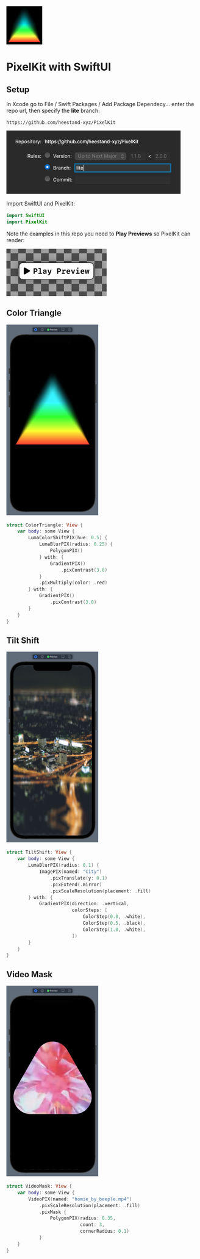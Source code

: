 <img src="https://github.com/heestand-xyz/PixelKit-SwiftUI/blob/main/Assets/Setup/Icon.png?raw=true" height=100>

# PixelKit with SwiftUI

## Setup

In Xcode go to File / Swift Packages / Add Package Dependecy... enter the repo url, then specify the **lite** branch:

```
https://github.com/heestand-xyz/PixelKit
```

<img src="https://github.com/heestand-xyz/PixelKit-SwiftUI/blob/main/Assets/Setup/AddRepo.png?raw=true" height=166>

Import SwiftUI and PixelKit:

```swift
import SwiftUI
import PixelKit
```
Note the examples in this repo you need to **Play Previews** so PixelKit can render:

<img src="https://github.com/heestand-xyz/PixelKit-SwiftUI/blob/main/Assets/Setup/PlayPreview.png?raw=true" height=124>

## Color Triangle

<img src="https://github.com/heestand-xyz/PixelKit-SwiftUI/blob/main/Assets/Examples/ColorTriangle.png?raw=true" height=500>

```swift
struct ColorTriangle: View {
    var body: some View {
        LumaColorShiftPIX(hue: 0.5) {
            LumaBlurPIX(radius: 0.25) {
                PolygonPIX()
            } with: {
                GradientPIX()
                    .pixContrast(3.0)
            }
            .pixMultiply(color: .red)
        } with: {
            GradientPIX()
                .pixContrast(3.0)
        }
    }
}
```

## Tilt Shift

<img src="https://github.com/heestand-xyz/PixelKit-SwiftUI/blob/main/Assets/Examples/TiltShift.png?raw=true" height=500>

```swift
struct TiltShift: View {
    var body: some View {
        LumaBlurPIX(radius: 0.1) {
            ImagePIX(named: "City")
                .pixTranslate(y: 0.1)
                .pixExtend(.mirror)
                .pixScaleResolution(placement: .fill)
        } with: {
            GradientPIX(direction: .vertical,
                        colorSteps: [
                            ColorStep(0.0, .white),
                            ColorStep(0.5, .black),
                            ColorStep(1.0, .white),
                        ])
        }
    }
}
```

## Video Mask

<img src="https://github.com/heestand-xyz/PixelKit-SwiftUI/blob/main/Assets/Examples/VideoMask.png?raw=true" height=500>

```swift
struct VideoMask: View {
    var body: some View {
        VideoPIX(named: "homie_by_beeple.mp4")
            .pixScaleResolution(placement: .fill)
            .pixMask {
                PolygonPIX(radius: 0.35,
                           count: 3,
                           cornerRadius: 0.1)
            }
    }
}
```
